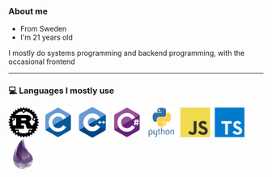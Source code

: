 ### About me
* From Sweden
* I'm 21 years old

I mostly do systems programming and backend programming, with the occasional frontend

---

### 💻 Languages I mostly use

<div>
    <img src="https://github.com/devicons/devicon/blob/master/icons/rust/rust-original.svg" title="Rust" alt="Rust" width="60" height="60"/>&nbsp;
    <img src="https://github.com/devicons/devicon/blob/master/icons/c/c-original.svg" title="C" alt="C" width="60" height="60"/>&nbsp;
    <img src="https://github.com/devicons/devicon/blob/master/icons/cplusplus/cplusplus-original.svg" title="CPP" alt="CPP" width="60" height="60"/>&nbsp;
    <img src="https://github.com/devicons/devicon/blob/master/icons/csharp/csharp-original.svg" title="Csharp" alt="Csharp" width="60" height="60"/>&nbsp;
    <img src="https://github.com/devicons/devicon/blob/master/icons/python/python-original-wordmark.svg" title="Python" alt="Python" width="60" height="60"/>&nbsp; 
    <img src="https://github.com/devicons/devicon/blob/master/icons/javascript/javascript-original.svg" title="JS" alt="JS" width="60" height="60"/>&nbsp;
    <img src="https://github.com/devicons/devicon/blob/master/icons/typescript/typescript-original.svg" title="TS" alt="TS" width="60" height="60"/>&nbsp;
    <img src="https://github.com/devicons/devicon/blob/master/icons/elixir/elixir-original.svg" title="Elixir" alt="Elixir" width="60" height="60"/>&nbsp;
 </div>
